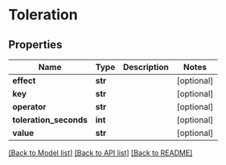 # Toleration

## Properties
Name | Type | Description | Notes
------------ | ------------- | ------------- | -------------
**effect** | **str** |  | [optional] 
**key** | **str** |  | [optional] 
**operator** | **str** |  | [optional] 
**toleration_seconds** | **int** |  | [optional] 
**value** | **str** |  | [optional] 

[[Back to Model list]](../README.md#documentation-for-models) [[Back to API list]](../README.md#documentation-for-api-endpoints) [[Back to README]](../README.md)



